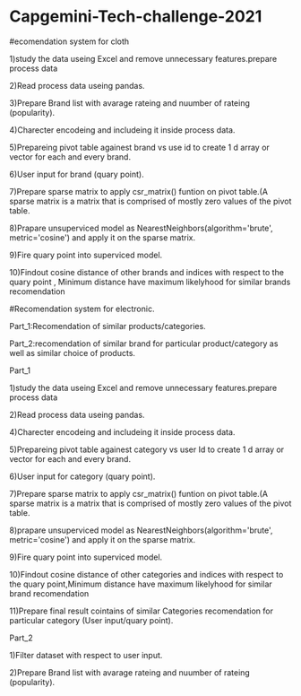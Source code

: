 # Capgemini-Tech-challenge-2021
#ecomendation system for cloth

1)study the data useing  Excel and remove unnecessary features.prepare process data

2)Read process data useing pandas.

3)Prepare Brand list with avarage rateing and nuumber of rateing (popularity).

4)Charecter encodeing and includeing it inside process data.

5)Prepareing pivot table againest brand vs use id to create 1 d array or vector for each and every brand. 

6)User input for brand (quary point). 

7)Prepare sparse matrix to apply csr_matrix() funtion on pivot  table.(A sparse matrix is a matrix that is comprised of mostly zero values of the pivot table.

8)Prapare unsuperviced  model as NearestNeighbors(algorithm='brute', metric='cosine') and apply it on the sparse matrix.

9)Fire quary point into superviced  model.

10)Findout cosine distance of other brands and indices with respect to the quary point , Minimum distance have maximum likelyhood for similar brands recomendation

#Recomendation system for electronic.

Part_1:Recomendation of similar products/categories.

Part_2:recomendation of similar brand for particular product/category as well as similar choice of products.

Part_1

1)study the data useing  Excel and remove unnecessary features.prepare process data

2)Read process data useing pandas.


4)Charecter encodeing and includeing it inside process data.

5)Prepareing pivot table againest category vs user Id to create 1 d array or vector for each and every brand. 

6)User input for category (quary point). 

7)Prepare sparse matrix to apply csr_matrix() funtion on pivot  table.(A sparse matrix is a matrix that is comprised of mostly zero values of the pivot table.

8)prapare unsuperviced  model as NearestNeighbors(algorithm='brute', metric='cosine') and apply it on the sparse matrix.

9)Fire quary point into superviced  model.

10)Findout cosine distance of other categories and indices with respect to the quary point,Minimum distance have maximum likelyhood for similar brand recomendation

11)Prepare final result cointains of similar Categories recomendation for particular category (User input/quary point).


Part_2

1)Filter dataset with respect to user input.

2)Prepare Brand list with avarage rateing and nuumber of rateing (popularity).

